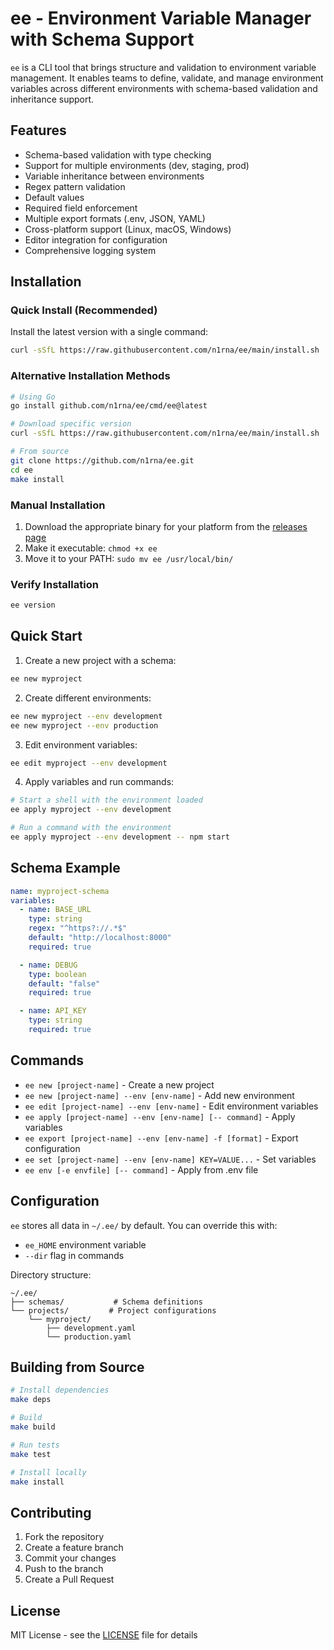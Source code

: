 # ee - Environment Variable Manager with Schema Support

`ee` is a CLI tool that brings structure and validation to environment variable management. It enables teams to define, validate, and manage environment variables across different environments with schema-based validation and inheritance support.

## Features

- Schema-based validation with type checking
- Support for multiple environments (dev, staging, prod)
- Variable inheritance between environments
- Regex pattern validation
- Default values
- Required field enforcement
- Multiple export formats (.env, JSON, YAML)
- Cross-platform support (Linux, macOS, Windows)
- Editor integration for configuration
- Comprehensive logging system

## Installation

### Quick Install (Recommended)

Install the latest version with a single command:

```bash
curl -sSfL https://raw.githubusercontent.com/n1rna/ee/main/install.sh | sh
```

### Alternative Installation Methods

```bash
# Using Go
go install github.com/n1rna/ee/cmd/ee@latest

# Download specific version
curl -sSfL https://raw.githubusercontent.com/n1rna/ee/main/install.sh | sh -s -- --version v1.0.0

# From source
git clone https://github.com/n1rna/ee.git
cd ee
make install
```

### Manual Installation

1. Download the appropriate binary for your platform from the [releases page](https://github.com/n1rna/ee/releases)
2. Make it executable: `chmod +x ee`
3. Move it to your PATH: `sudo mv ee /usr/local/bin/`

### Verify Installation

```bash
ee version
```

## Quick Start

1. Create a new project with a schema:
```bash
ee new myproject
```

2. Create different environments:
```bash
ee new myproject --env development
ee new myproject --env production
```

3. Edit environment variables:
```bash
ee edit myproject --env development
```

4. Apply variables and run commands:
```bash
# Start a shell with the environment loaded
ee apply myproject --env development

# Run a command with the environment
ee apply myproject --env development -- npm start
```

## Schema Example

```yaml
name: myproject-schema
variables:
  - name: BASE_URL
    type: string
    regex: "^https?://.*$"
    default: "http://localhost:8000"
    required: true

  - name: DEBUG
    type: boolean
    default: "false"
    required: true

  - name: API_KEY
    type: string
    required: true
```

## Commands

- `ee new [project-name]` - Create a new project
- `ee new [project-name] --env [env-name]` - Add new environment
- `ee edit [project-name] --env [env-name]` - Edit environment variables
- `ee apply [project-name] --env [env-name] [-- command]` - Apply variables
- `ee export [project-name] --env [env-name] -f [format]` - Export configuration
- `ee set [project-name] --env [env-name] KEY=VALUE...` - Set variables
- `ee env [-e envfile] [-- command]` - Apply from .env file

## Configuration

`ee` stores all data in `~/.ee/` by default. You can override this with:
- `ee_HOME` environment variable
- `--dir` flag in commands

Directory structure:
```
~/.ee/
├── schemas/           # Schema definitions
└── projects/         # Project configurations
    └── myproject/
        ├── development.yaml
        └── production.yaml
```

## Building from Source

```bash
# Install dependencies
make deps

# Build
make build

# Run tests
make test

# Install locally
make install
```

## Contributing

1. Fork the repository
2. Create a feature branch
3. Commit your changes
4. Push to the branch
5. Create a Pull Request

## License

MIT License - see the [LICENSE](LICENSE) file for details